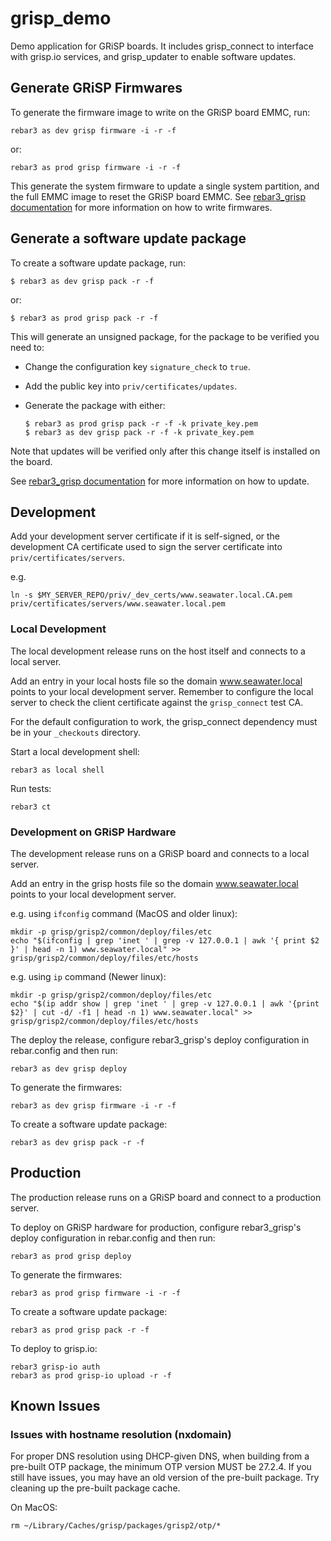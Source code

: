 # grisp_demo

Demo application for GRiSP boards.
It includes grisp_connect to interface with grisp.io services,
and grisp_updater to enable software updates.


## Generate GRiSP Firmwares

To generate the firmware image to write on the GRiSP board EMMC, run:

	rebar3 as dev grisp firmware -i -r -f

or:

	rebar3 as prod grisp firmware -i -r -f

This generate the system firmware to update a single system partition,
and the full EMMC image to reset the GRiSP board EMMC.
See [rebar3_grisp documentation](https://hexdocs.pm/rebar3_grisp/readme.html#generate-grisp-2-firmwares)
for more information on how to write firmwares.


## Generate a software update package

To create a software update package, run:

	$ rebar3 as dev grisp pack -r -f

or:

	$ rebar3 as prod grisp pack -r -f

This will generate an unsigned package, for the package to be verified you need to:

 - Change the configuration key `signature_check` to `true`.
 - Add the public key into `priv/certificates/updates`.
 - Generate the package with either:

 	```
	$ rebar3 as prod grisp pack -r -f -k private_key.pem
	$ rebar3 as dev grisp pack -r -f -k private_key.pem
	```

Note that updates will be verified only after this change itself is installed
on the board.

See [rebar3_grisp documentation](https://hexdocs.pm/rebar3_grisp/readme.html#build-software-update-package)
for more information on how to update.


## Development

Add your development server certificate if it is self-signed, or the
development CA certificate used to sign the server certificate into
`priv/certificates/servers`.

e.g.

	ln -s $MY_SERVER_REPO/priv/_dev_certs/www.seawater.local.CA.pem priv/certificates/servers/www.seawater.local.pem


### Local Development

The local development release runs on the host itself and connects to a local server.

Add an entry in your local hosts file so the domain www.seawater.local points
to your local development server. Remember to configure the local server to
check the client certificate against the `grisp_connect` test CA.

For the default configuration to work, the grisp_connect dependency must be
in your `_checkouts` directory.

Start a local development shell:

    rebar3 as local shell

Run tests:

    rebar3 ct


### Development on GRiSP Hardware

The development release runs on a GRiSP board and connects to a local server.

Add an entry in the grisp hosts file so the domain www.seawater.local points
to your local development server.

e.g. using `ifconfig` command (MacOS and older linux):

	mkdir -p grisp/grisp2/common/deploy/files/etc
    echo "$(ifconfig | grep 'inet ' | grep -v 127.0.0.1 | awk '{ print $2 }' | head -n 1) www.seawater.local" >> grisp/grisp2/common/deploy/files/etc/hosts

e.g. using `ip` command (Newer linux):

	mkdir -p grisp/grisp2/common/deploy/files/etc
    echo "$(ip addr show | grep 'inet ' | grep -v 127.0.0.1 | awk '{print $2}' | cut -d/ -f1 | head -n 1) www.seawater.local" >> grisp/grisp2/common/deploy/files/etc/hosts

The deploy the release, configure rebar3_grisp's deploy configuration in
rebar.config and then run:

    rebar3 as dev grisp deploy

To generate the firmwares:

	rebar3 as dev grisp firmware -i -r -f

To create a software update package:

	rebar3 as dev grisp pack -r -f


## Production

The production release runs on a GRiSP board and connect to a production server.

To deploy on GRiSP hardware for production, configure rebar3_grisp's deploy
configuration in rebar.config and then run:

    rebar3 as prod grisp deploy

To generate the firmwares:

	rebar3 as prod grisp firmware -i -r -f

To create a software update package:

	rebar3 as prod grisp pack -r -f

To deploy to grisp.io:

	rebar3 grisp-io auth
	rebar3 as prod grisp-io upload -r -f


## Known Issues

### Issues with hostname resolution (nxdomain)

For proper DNS resolution using DHCP-given DNS, when building from a pre-built
OTP package, the minimum OTP version MUST be 27.2.4.
If you still have issues, you may have an old version of the pre-built package.
Try cleaning up the pre-built package cache.

On MacOS:

	rm ~/Library/Caches/grisp/packages/grisp2/otp/*
